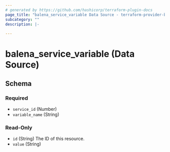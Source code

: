 ```yaml
---
# generated by https://github.com/hashicorp/terraform-plugin-docs
page_title: "balena_service_variable Data Source - terraform-provider-balena"
subcategory: ""
description: |-
  
---
```


# balena_service_variable (Data Source)





<!-- schema generated by tfplugindocs -->
## Schema

### Required

- `service_id` (Number)
- `variable_name` (String)

### Read-Only

- `id` (String) The ID of this resource.
- `value` (String)
